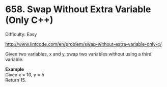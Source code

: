 # 658. Swap Without Extra Variable (Only C++)

Difficulty: Easy

http://www.lintcode.com/en/problem/swap-without-extra-variable-only-c/

Given two variables, x and y, swap two variables without using a third variable.

**Example**  
Given x = 10, y = 5  
Return 15.
